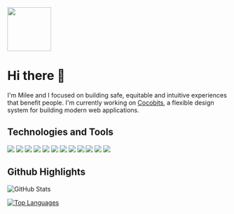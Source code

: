 <span background="white" padding="4px">
<img width="100px" src="https://milee-0421.s3-us-west-1.amazonaws.com/static/img/projects/icon-m.svg">
</span>

# Hi there :wave:
I'm Milee and I focused on building safe, equitable and intuitive experiences that benefit people. I'm currently working on [Cocobits](http://cocobits.github.io/), a flexible design system for building modern web applications.

## Technologies and Tools
![](https://img.shields.io/badge/Code-JavaScript-informational?style=flat&logo=JavaScript&logoColor=white&color=0F2976)
![](https://img.shields.io/badge/Code-Sass-informational?style=flat&logo=Sass&logoColor=white&color=0F2976)
![](https://img.shields.io/badge/Code-CSS-informational?style=flat&logo=CSS3&logoColor=white&color=0F2976)
![](https://img.shields.io/badge/Code-HTML-informational?style=flat&logo=HTML5&logoColor=white&color=0F2976)
![](https://img.shields.io/badge/Code-Python-informational?style=flat&logo=Python&logoColor=white&color=0F2976)
![](https://img.shields.io/badge/Editor-VSCode-informational?style=flat&logo=Visual-Studio-Code&logoColor=white&color=0D464B)
![](https://img.shields.io/badge/Framework-Django-informational?style=flat&logo=Django&logoColor=white&color=0D464B)
![](https://img.shields.io/badge/Tools-PostgreSQL-informational?style=flat&logo=PostgreSQL&logoColor=white&color=2A1972)
![](https://img.shields.io/badge/Tools-Sketch-informational?style=flat&logo=Sketch&logoColor=white&color=2A1972)
![](https://img.shields.io/badge/Tools-XD-informational?style=flat&logo=Adobe-XD&logoColor=white&color=2A1972)
![](https://img.shields.io/badge/Tools-Photoshop-informational?style=flat&logo=Adobe-Photoshop&logoColor=white&color=2A1972)
![](https://img.shields.io/badge/Tools-Illustrator-informational?style=flat&logo=Adobe-Illustrator&logoColor=white&color=2A1972)


## Github Highlights
![GitHub Stats](https://github-readme-stats.vercel.app/api?username=mileeme&hide=stars,prs)

[![Top Languages](https://github-readme-stats.vercel.app/api/top-langs/?username=mileeme&layout=compact)](https://github.com/mileeme/github-readme-stats)



